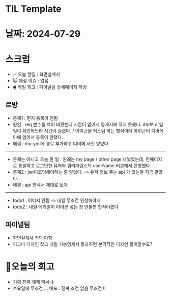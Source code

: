 # TIL Template

# 날짜: 2024-07-29

# 스크럼
- ✅ 오늘 할일 : 화면설계서
- 🙀 예상 이슈 : 없음
- 🍀 작일 회고 : 파이널팀 상세페이지 작성

## 르방
- 문제1 : 편지 등록이 안됨
- 원인 : req 변수를 백이 바꿨는데 시간이 없어서 명세서에 적지 못했다. dto보고 일일이 확인하느라 시간이 걸렸다. / 아이콘을 커스텀 하는 형식이라 아이콘이 디비에 아에 없어서 등록이 안됐다.
- 해결 : my-yml에 경로 추가하고 디비에 사진 넣었다.
---
- 문제는 아니고 오늘 한 일 : 원래는 my page / other page 나눴었는데, 한페이지로 통일하고 로그인한 유저와 쿼리파람스의 userName 비교해서 진행했다.
- 문제2 : jwt디코딩해야하는 줄 알았다. -> 유저 정보 주는 api 가 있는걸 지금 알았다. 
- 해결 : api 명세서 제대로 보자
---
- todo1 : 이미지 안됨 -> 내일 무조건 완성해야지
- todo2 : 내일 에리얼이 아이콘 넣는 창 만들면 합쳐야겠다

## 파이널팀
- 화면설계서 거의 다함
- 피그마 디자인 찾고 내일 기능명세서 통과하면 본격적인 디자인 들어갈수도?

# 🎱오늘의 회고
- 기획 진짜 왜케 빡쎄냐
- 수요일에 무조건 ... 배포.. 진짜 조건 없음 무조건 !!